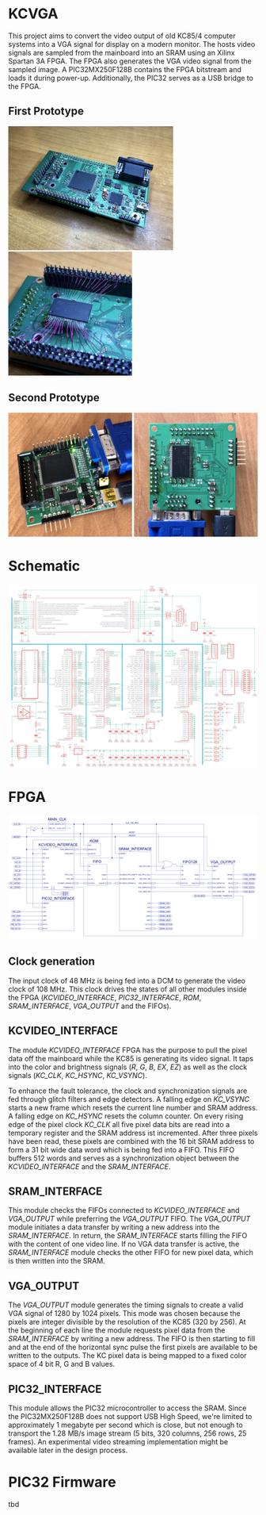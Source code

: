 # KCVGA
This project aims to convert the video output of old KC85/4 computer systems into a VGA signal for display on a modern monitor. The hosts video signals are sampled from the mainboard into an SRAM using an Xilinx Spartan 3A FPGA. The FPGA also generates the VGA video signal from the sampled image. A PIC32MX250F128B contains the FPGA bitstream and loads it during power-up. Additionally, the PIC32 serves as a USB bridge to the FPGA.

## First Prototype
<img src="https://github.com/thoralt/KCVGA/raw/master/doc/IMG_6759.jpg" height=250> <img src="https://github.com/thoralt/KCVGA/raw/master/doc/IMG_6760.jpg" height=250>

## Second Prototype
<img src="https://github.com/thoralt/KCVGA/raw/master/doc/IMG_6773.jpg" height=250> <img src="https://github.com/thoralt/KCVGA/raw/master/doc/IMG_6774.jpg" height=250>

# Schematic

![FPGA top level](/doc/KCVGA_schematic.png)

# FPGA
![FPGA top level](/doc/KCVGA_FPGA_top_level_schematic.png)

## Clock generation

The input clock of 48 MHz is being fed into a DCM to generate the video clock of 108 MHz. This clock drives the states of all other modules inside the FPGA (_KCVIDEO_INTERFACE_, _PIC32_INTERFACE_, _ROM_, _SRAM_INTERFACE_, _VGA_OUTPUT_ and the FIFOs).

## KCVIDEO_INTERFACE

The module _KCVIDEO_INTERFACE_ FPGA has the purpose to pull the pixel data off the mainboard while the KC85 is generating its video signal. It taps into the color and brightness signals (_R_, _G_, _B_, _EX_, _EZ_) as well as the clock signals (_KC_CLK_, _KC_HSYNC_, _KC_VSYNC_). 

To enhance the fault tolerance, the clock and synchronization signals are fed through glitch filters and edge detectors. A falling edge on _KC_VSYNC_ starts a new frame which resets the current line number and SRAM address. A falling edge on _KC_HSYNC_ resets the column counter. On every rising edge of the pixel clock _KC_CLK_ all five pixel data bits are read into a temporary register and the SRAM address ist incremented. After three pixels have been read, these pixels are combined with the 16 bit SRAM address to form a 31 bit wide data word which is being fed into a FIFO. This FIFO buffers 512 words and serves as a synchronization object between the _KCVIDEO_INTERFACE_ and the _SRAM_INTERFACE_.

## SRAM_INTERFACE

This module checks the FIFOs connected to _KCVIDEO_INTERFACE_ and _VGA_OUTPUT_ while preferring the _VGA_OUTPUT_ FIFO. The _VGA_OUTPUT_ module initiates a data transfer by writing a new address into the _SRAM_INTERFACE_. In return, the _SRAM_INTERFACE_ starts filling the FIFO with the content of one video line. If no VGA data transfer is active, the _SRAM_INTERFACE_ module checks the other FIFO for new pixel data, which is then written into the SRAM.

## VGA_OUTPUT

The _VGA_OUTPUT_ module generates the timing signals to create a valid VGA signal of 1280 by 1024 pixels. This mode was chosen because the pixels are integer divisible by the resolution of the KC85 (320 by 256). At the beginning of each line the module requests pixel data from the _SRAM_INTERFACE_ by writing a new address. The FIFO is then starting to fill and at the end of the horizontal sync pulse the first pixels are available to be written to the outputs. The KC pixel data is being mapped to a fixed color space of 4 bit R, G and B values.

## PIC32_INTERFACE

This module allows the PIC32 microcontroller to access the SRAM. Since the PIC32MX250F128B does not support USB High Speed, we're limited to approximately 1 megabyte per second which is close, but not enough to transport the 1.28 MB/s image stream (5 bits, 320 columns, 256 rows, 25 frames). An experimental video streaming implementation might be available later in the design process.

# PIC32 Firmware

tbd

